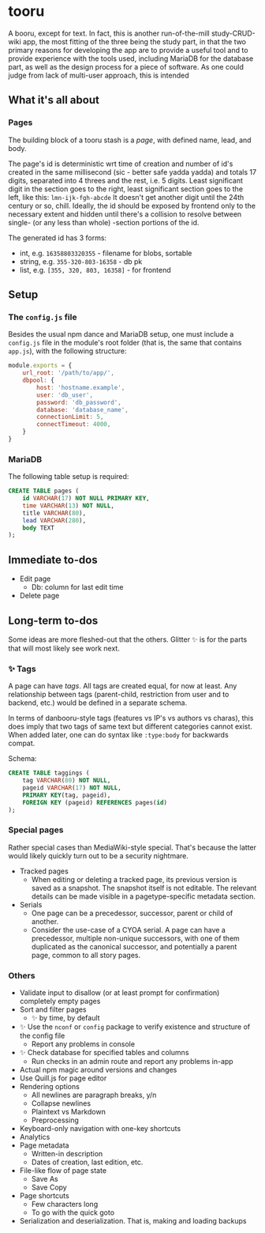 # tooru
A booru, except for text. In fact, this is another run-of-the-mill study-CRUD-wiki app, the most fitting of the three being the study part, in that the two primary reasons for developing the app are to provide a useful tool and to provide experience with the tools used, including MariaDB for the database part, as well as the design process for a piece of software. As one could judge from lack of multi-user approach, this is intended 

## What it's all about

### Pages
The building block of a tooru stash is a *page*, with defined name, lead, and body.

The page's id is deterministic wrt time of creation and number of id's created in the same millisecond (sic - better safe yadda yadda) and totals 17 digits, separated 
into 4 threes and the rest, i.e. 5 digits. Least significant digit in the section goes to the right, least significant section goes to the left, like this: `lmn-ijk-fgh-abcde`
It doesn't get another digit until the 24th century or so, chill.
Ideally, the id should be exposed by frontend only to the necessary extent and hidden until there's a collision to resolve between single- (or any less than whole) -section portions of the id.

The generated id has 3 forms:

- int, e.g. `16358803320355` - filename for blobs, sortable
- string, e.g. `355-320-803-16358` - db pk
- list, e.g. `[355, 320, 803, 16358]` - for frontend

## Setup

### The `config.js` file
Besides the usual npm dance and MariaDB setup, one must include a `config.js` file in the module's root folder (that is, the same that contains `app.js`), with the following structure:
```js
module.exports = {
    url_root: '/path/to/app/',
    dbpool: {
        host: 'hostname.example', 
        user: 'db_user', 
        password: 'db_password',
        database: 'database_name',
        connectionLimit: 5,
        connectTimeout: 4000,
    }
}
```

### MariaDB
The following table setup is required:
```sql
CREATE TABLE pages (
    id VARCHAR(17) NOT NULL PRIMARY KEY,
    time VARCHAR(13) NOT NULL,
    title VARCHAR(80),
    lead VARCHAR(280),
    body TEXT
);
```

## Immediate to-dos
- Edit page
    - Db: column for last edit time
- Delete page

## Long-term to-dos
Some ideas are more fleshed-out that the others. Glitter ✨ is for the parts that will most likely see work next.

### ✨ Tags
A page can have *tags*. All tags are created equal, for now at least. Any relationship between tags (parent-child, restriction from user and to backend, etc.) would be defined in a separate schema.

In terms of danbooru-style tags (features vs IP's vs authors vs charas), this does imply that two tags of same text but different categories cannot exist. When added later, one can do syntax like `:type:body` for backwards compat.

Schema:
```sql
CREATE TABLE taggings (
    tag VARCHAR(80) NOT NULL,
    pageid VARCHAR(17) NOT NULL,
    PRIMARY KEY(tag, pageid),
    FOREIGN KEY (pageid) REFERENCES pages(id)
);
```

### Special pages
Rather special cases than MediaWiki-style special. That's because the latter would likely quickly turn out to be a security nightmare.

- Tracked pages
    - When editing or deleting a tracked page, its previous version is saved as a snapshot. The snapshot itself is not editable. The relevant details can be made visible in a pagetype-specific metadata section.
- Serials
    - One page can be a precedessor, successor, parent or child of another.
    - Consider the use-case of a CYOA serial. A page can have a precedessor, multiple non-unique successors, with one of them duplicated as the canonical successor, and potentially a parent page, common to all story pages.

### Others
- Validate input to disallow (or at least prompt for confirmation) completely empty pages
- Sort and filter pages
    - ✨ by time, by default
- ✨ Use the `nconf` or `config` package to verify existence and structure of the config file
    - Report any problems in console
- ✨ Check database for specified tables and columns 
    - Run checks in an admin route and report any problems in-app
- Actual npm magic around versions and changes
- Use Quill.js for page editor
- Rendering options
    - All newlines are paragraph breaks, y/n
    - Collapse newlines
    - Plaintext vs Markdown
    - Preprocessing
- Keyboard-only navigation with one-key shortcuts
- Analytics
- Page metadata
    - Written-in description
    - Dates of creation, last edition, etc.
- File-like flow of page state
    - Save As
    - Save Copy
- Page shortcuts
    - Few characters long
    - To go with the quick goto
- Serialization and deserialization. That is, making and loading backups
